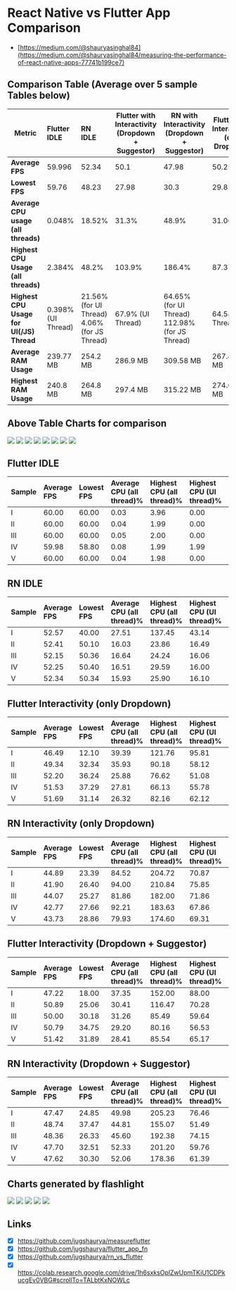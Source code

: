 # React Native vs Flutter App Comparison

- [https://medium.com/@shauryasinghal84](https://medium.com/@shauryasinghal84/measuring-the-performance-of-react-native-apps-77741b199ce7)

## Comparison Table (Average over 5 sample Tables below)

| Metric                                         | Flutter IDLE       | RN IDLE                                                     | Flutter with Interactivity<br/>(Dropdown + Suggestor) | RN with Interactivity<br/>(Dropdown + Suggestor)              | Flutter with Interactivity <br/> (only Dropdown) | RN with Interactivity <br/> (only Dropdown)                   |
| ---------------------------------------------- | :----------------- | :---------------------------------------------------------- | ----------------------------------------------------- | ------------------------------------------------------------- | ------------------------------------------------ | ------------------------------------------------------------- |
| **Average FPS**                                | 59.996             | 52.34                                                       | 50.1                                                  | 47.98                                                         | 50.25                                            | 43.5                                                          |
| **Lowest FPS**                                 | 59.76              | 48.23                                                       | 27.98                                                 | 30.3                                                          | 29.82                                            | 26.3                                                          |
| **Average CPU usage <br/> (all threads)**      | 0.048%             | 18.52%                                                      | 31.3%                                                 | 48.9%                                                         | 31.06%                                           | 86.5%                                                         |
| **Highest CPU Usage <br/> (all threads)**      | 2.384%             | 48.2%                                                       | 103.9%                                                | 186.4%                                                        | 87.37%                                           | 191.16%                                                       |
| **Highest CPU Usage <br/> for UI(/JS) Thread** | 0.398% (UI Thread) | 21.56% <br/>(for UI Thread) <br/> 4.06%<br/>(for JS Thread) | 67.9% (UI Thread)                                     | 64.65%<br/>(for UI Thread) <br/> 112.98% <br/>(for JS Thread) | 64.582%(UI Thread)                               | 71.15%<br/>(for UI Thread) <br/> 113.46% <br/>(for JS Thread) |
| **Average RAM Usage**                          | 239.77 MB          | 254.2 MB                                                    | 286.9 MB                                              | 309.58 MB                                                     | 267.476 MB                                       | 317.5 MB                                                      |
| **Highest RAM Usage**                          | 240.8 MB           | 264.8 MB                                                    | 297.4 MB                                              | 315.22 MB                                                     | 274.634 MB                                       | 330.9 MB                                                      |

## Above Table Charts for comparison

<img src="./images/newplot.png">
<img src="./images/newplot_1.png">
<img src="./images/newplot_2.png">
<img src="./images/newplot_3.png">
<img src="./images/newplot_4.png">
<img src="./images/newplot_5.png">
<img src="./images/newplot_6.png">
<img src="./images/newplot_7.png">

## Flutter IDLE

| Sample | Average FPS | Lowest FPS | Average CPU (all thread)% | Highest CPU (all thread)% | Highest CPU (UI thread)% | Average RAM (in MB) | Highest RAM (in MB) |
| :----- | :---------- | :--------- | :------------------------ | :------------------------ | :----------------------- | :------------------ | :------------------ |
| I      | 60.00       | 60.00      | 0.03                      | 3.96                      | 0.00                     | 242.47              | 245.74              |
| II     | 60.00       | 60.00      | 0.04                      | 1.99                      | 0.00                     | 241.71              | 241.71              |
| III    | 60.00       | 60.00      | 0.05                      | 2.00                      | 0.00                     | 240.51              | 241.70              |
| IV     | 59.98       | 58.80      | 0.08                      | 1.99                      | 1.99                     | 237.31              | 237.93              |
| V      | 60.00       | 60.00      | 0.04                      | 1.98                      | 0.00                     | 236.87              | 236.87              |

## RN IDLE

| Sample | Average FPS | Lowest FPS | Average CPU (all thread)% | Highest CPU (all thread)% | Highest CPU (UI thread)% | Highest CPU (JS thread)% | Average RAM (in MB) | Highest RAM (in MB) |
| :----- | :---------- | :--------- | :------------------------ | :------------------------ | :----------------------- | :----------------------- | :------------------ | :------------------ |
| I      | 52.57       | 40.00      | 27.51                     | 137.45                    | 43.14                    | NaN                      | 213.23              | 254.88              |
| II     | 52.41       | 50.10      | 16.03                     | 23.86                     | 16.49                    | 4.07                     | 272.58              | 273.78              |
| III    | 52.15       | 50.36      | 16.64                     | 24.24                     | 16.06                    | 4.05                     | 268.71              | 271.12              |
| IV     | 52.25       | 50.40      | 16.51                     | 29.59                     | 16.00                    | 4.03                     | 261.35              | 265.38              |
| V      | 52.34       | 50.34      | 15.93                     | 25.90                     | 16.10                    | 4.09                     | 255.25              | 258.80              |

## Flutter Interactivity (only Dropdown)

| Sample | Average FPS | Lowest FPS | Average CPU (all thread)% | Highest CPU (all thread)% | Highest CPU (UI thread)% | Average RAM (in MB) | Highest RAM (in MB) |
| :----- | :---------- | :--------- | :------------------------ | :------------------------ | :----------------------- | :------------------ | :------------------ |
| I      | 46.49       | 12.10      | 39.39                     | 121.76                    | 95.81                    | 257.47              | 279.54              |
| II     | 49.34       | 32.34      | 35.93                     | 90.18                     | 58.12                    | 268.13              | 271.66              |
| III    | 52.20       | 36.24      | 25.88                     | 76.62                     | 51.08                    | 269.18              | 273.03              |
| IV     | 51.53       | 37.29      | 27.81                     | 66.13                     | 55.78                    | 270.35              | 273.16              |
| V      | 51.69       | 31.14      | 26.32                     | 82.16                     | 62.12                    | 272.25              | 275. 78             |

## RN Interactivity (only Dropdown)

| Sample | Average FPS | Lowest FPS | Average CPU (all thread)% | Highest CPU (all thread)% | Highest CPU (UI thread)% | Highest CPU (JS thread)% | Average RAM (in MB) | Highest RAM (in MB) |
| :----- | :---------- | :--------- | :------------------------ | :------------------------ | :----------------------- | :----------------------- | :------------------ | :------------------ |
| I      | 44.89       | 23.39      | 84.52                     | 204.72                    | 70.87                    | 117.53                   | 291.04              | 311.30              |
| II     | 41.90       | 26.40      | 94.00                     | 210.84                    | 75.85                    | 117.53                   | 324.24              | 338.68              |
| III    | 44.07       | 25.27      | 81.86                     | 182.00                    | 71.86                    | 113.77                   | 334.76              | 348.44              |
| IV     | 42.77       | 27.66      | 92.21                     | 183.63                    | 67.86                    | 111.33                   | 318.40              | 327.29              |
| V      | 43.73       | 28.86      | 79.93                     | 174.60                    | 69.31                    | 107.14                   | 319.16              | 328.86              |

## Flutter Interactivity (Dropdown + Suggestor)

| Sample | Average FPS | Lowest FPS | Average CPU (all thread)% | Highest CPU (all thread)% | Highest CPU (UI thread)% | Average RAM (in MB) | Highest RAM (in MB) |
| :----- | :---------- | :--------- | :------------------------ | :------------------------ | :----------------------- | :------------------ | :------------------ |
| I      | 47.22       | 18.00      | 37.35                     | 152.00                    | 88.00                    | 272.06              | 287.31              |
| II     | 50.89       | 25.06      | 30.41                     | 116.47                    | 70.28                    | 287.70              | 305.64              |
| III    | 50.00       | 30.18      | 31.26                     | 85.49                     | 59.64                    | 288.54              | 295.28              |
| IV     | 50.79       | 34.75      | 29.20                     | 80.16                     | 56.53                    | 292.60              | 296.43              |
| V      | 51.42       | 31.89      | 28.41                     | 85.54                     | 65.17                    | 293.61              | 302.45              |

## RN Interactivity (Dropdown + Suggestor)

| Sample | Average FPS | Lowest FPS | Average CPU (all thread)% | Highest CPU (all thread)% | Highest CPU (UI thread)% | Highest CPU (JS thread)% | Average RAM (in MB) | Highest RAM (in MB) |
| :----- | :---------- | :--------- | :------------------------ | :------------------------ | :----------------------- | :----------------------- | :------------------ | :------------------ |
| I      | 47.47       | 24.85      | 49.98                     | 205.23                    | 76.46                    | 116.70                   | 300.30              | 309.57              |
| II     | 48.74       | 37.47      | 44.81                     | 155.07                    | 51.49                    | 105.37                   | 309.46              | 314.95              |
| III    | 48.36       | 26.33      | 45.60                     | 192.38                    | 74.15                    | 110.22                   | 310.09              | 313.59              |
| IV     | 47.70       | 32.51      | 52.33                     | 201.20                    | 59.76                    | 111.55                   | 309.45              | 313.68              |
| V      | 47.62       | 30.30      | 52.06                     | 178.36                    | 61.39                    | 121.09                   | 318.61              | 324.31              |

## Charts generated by flashlight

<img src="./Flutter_interactivity_complete/sample1/FPS.svg">
<img src="./Flutter_interactivity_complete/sample1/TotalxCPUxUsagexxxx.svg">
<img src="./Flutter_interactivity_complete/sample1/CPUxUsagexperxthreadxxxx.svg">
<img src="./react_interactivity_complete/sample1/CPUxUsagexperxthreadxxxx.svg">
<img src = "./Flutter_interactivity_complete/sample1/RAMxUsagexxMBx.svg">

## Links

- [x] https://github.com/jugshaurya/measureflutter
- [x] https://github.com/jugshaurya/flutter_app_fn
- [x] https://github.com/jugshaurya/rn_vs_flutter
- [x] https://colab.research.google.com/drive/1h6sxksOplZwUpmTKiU1CDPkucgEv0VBG#scrollTo=TALbtKxNOWLc
